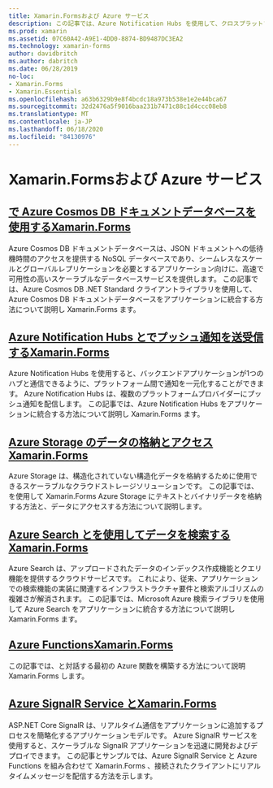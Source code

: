 ```yaml
---
title: Xamarin.Formsおよび Azure サービス
description: この記事では、Azure Notification Hubs を使用して、クロスプラットフォームのプッシュ通知をアプリケーションに送信する方法について説明し Xamarin.Forms ます。
ms.prod: xamarin
ms.assetid: 07C60A42-A9E1-4DD0-8874-BD9487DC3EA2
ms.technology: xamarin-forms
author: davidbritch
ms.author: dabritch
ms.date: 06/28/2019
no-loc:
- Xamarin.Forms
- Xamarin.Essentials
ms.openlocfilehash: a63b6329b9e8f4bcdc18a973b538e1e2e44bca67
ms.sourcegitcommit: 32d2476a5f9016baa231b7471c88c1d4ccc08eb8
ms.translationtype: MT
ms.contentlocale: ja-JP
ms.lasthandoff: 06/18/2020
ms.locfileid: "84130976"
---
```

# <a name="xamarinforms-and-azure-services"></a>Xamarin.Formsおよび Azure サービス

## <a name="consume-an-azure-cosmos-db-document-database-in-xamarinformsazure-cosmosdbmd"></a>[で Azure Cosmos DB ドキュメントデータベースを使用するXamarin.Forms](azure-cosmosdb.md)

Azure Cosmos DB ドキュメントデータベースは、JSON ドキュメントへの低待機時間のアクセスを提供する NoSQL データベースであり、シームレスなスケールとグローバルレプリケーションを必要とするアプリケーション向けに、高速で可用性の高いスケーラブルなデータベースサービスを提供します。 この記事では、Azure Cosmos DB .NET Standard クライアントライブラリを使用して、Azure Cosmos DB ドキュメントデータベースをアプリケーションに統合する方法について説明し Xamarin.Forms ます。

## <a name="send-and-receive-push-notifications-with-azure-notification-hubs-and-xamarinformsazure-notification-hubmd"></a>[Azure Notification Hubs とでプッシュ通知を送受信するXamarin.Forms](azure-notification-hub.md)

Azure Notification Hubs を使用すると、バックエンドアプリケーションが1つのハブと通信できるように、プラットフォーム間で通知を一元化することができます。 Azure Notification Hubs は、複数のプラットフォームプロバイダーにプッシュ通知を配信します。 この記事では、Azure Notification Hubs をアプリケーションに統合する方法について説明し Xamarin.Forms ます。

## <a name="store-and-access-data-in-azure-storage-from-xamarinformsazure-storagemd"></a>[Azure Storage のデータの格納とアクセスXamarin.Forms](azure-storage.md)

Azure Storage は、構造化されていない構造化データを格納するために使用できるスケーラブルなクラウドストレージソリューションです。 この記事では、を使用して Xamarin.Forms Azure Storage にテキストとバイナリデータを格納する方法と、データにアクセスする方法について説明します。

## <a name="search-data-with-azure-search-and-xamarinformsazure-searchmd"></a>[Azure Search とを使用してデータを検索するXamarin.Forms](azure-search.md)

Azure Search は、アップロードされたデータのインデックス作成機能とクエリ機能を提供するクラウドサービスです。 これにより、従来、アプリケーションでの検索機能の実装に関連するインフラストラクチャ要件と検索アルゴリズムの複雑さが解消されます。 この記事では、Microsoft Azure 検索ライブラリを使用して Azure Search をアプリケーションに統合する方法について説明し Xamarin.Forms ます。

## <a name="azure-functions-with-xamarinformsazure-functionsmd"></a>[Azure FunctionsXamarin.Forms](azure-functions.md)

この記事では、と対話する最初の Azure 関数を構築する方法について説明 Xamarin.Forms します。

## <a name="azure-signalr-service-with-xamarinformsazure-signalrmd"></a>[Azure SignalR Service とXamarin.Forms](azure-signalr.md)

ASP.NET Core SignalR は、リアルタイム通信をアプリケーションに追加するプロセスを簡略化するアプリケーションモデルです。 Azure SignalR サービスを使用すると、スケーラブルな SignalR アプリケーションを迅速に開発およびデプロイできます。 この記事とサンプルでは、Azure SignalR Service と Azure Functions を組み合わせて Xamarin.Forms 、接続されたクライアントにリアルタイムメッセージを配信する方法を示します。
